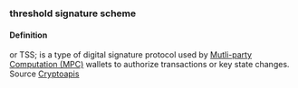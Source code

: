### threshold signature scheme

<h4>Definition</h4><p>or TSS; is a type of digital signature protocol used by <a href="https://cryptoapis.io/products/wallet-as-a-service/mpc">Mutli-party Computation (MPC)</a> wallets to authorize transactions or key state changes.<br>Source <a href="https://cryptoapis.io/blog/78-what-is-the-threshold-signature-scheme">Cryptoapis</a></p>
